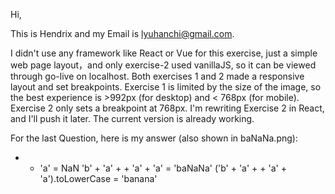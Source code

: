Hi,

This is Hendrix and my Email is lyuhanchi@gmail.com.

I didn't use any framework like React or Vue for this exercise, just a simple web page layout，and only exercise-2 used vanillaJS, so it can be viewed through go-live on localhost.
Both exercises 1 and 2 made a responsive layout and set breakpoints. Exercise 1 is limited by the size of the image, so the best experience is >992px (for desktop) and < 768px (for mobile).
Exercise 2 only sets a breakpoint at 768px. I'm rewriting Exercise 2 in React, and I'll push it later.
The current version is already working.

For the last Question, here is my answer (also shown in baNaNa.png):
+ + 'a' = NaN
'b' + 'a' + + 'a' + 'a' = 'baNaNa'
('b' + 'a' + + 'a' + 'a').toLowerCase = 'banana'
